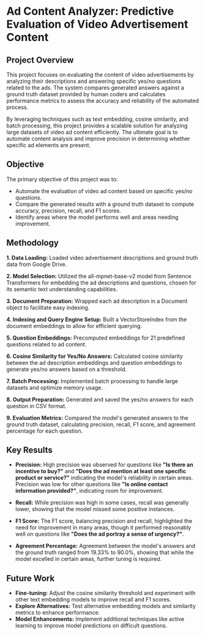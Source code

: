 # Ad Content Analyzer: Predictive Evaluation of Video Advertisement Content


## Project Overview

This project focuses on evaluating the content of video advertisements by analyzing their descriptions and answering specific yes/no questions related to the ads. The system compares generated answers against a ground truth dataset provided by human coders and calculates performance metrics to assess the accuracy and reliability of the automated process.

By leveraging techniques such as text embedding, cosine similarity, and batch processing, this project provides a scalable solution for analyzing large datasets of video ad content efficiently. The ultimate goal is to automate content analysis and improve precision in determining whether specific ad elements are present.


## Objective

The primary objective of this project was to:

+ Automate the evaluation of video ad content based on specific yes/no questions.
+ Compare the generated results with a ground truth dataset to compute accuracy, precision, recall, and F1 scores.
+ Identify areas where the model performs well and areas needing improvement.


## Methodology

**1. Data Loading:**
Loaded video advertisement descriptions and ground truth data from Google Drive.

**2. Model Selection:**
Utilized the all-mpnet-base-v2 model from Sentence Transformers for embedding the ad descriptions and questions, chosen for its semantic text understanding capabilities.

**3. Document Preparation:**
Wrapped each ad description in a Document object to facilitate easy indexing.

**4. Indexing and Query Engine Setup:**
Built a VectorStoreIndex from the document embeddings to allow for efficient querying.

**5. Question Embeddings:**
Precomputed embeddings for 21 predefined questions related to ad content.

**6. Cosine Similarity for Yes/No Answers:**
Calculated cosine similarity between the ad description embeddings and question embeddings to generate yes/no answers based on a threshold.

**7. Batch Processing:**
Implemented batch processing to handle large datasets and optimize memory usage.

**8. Output Preparation:**
Generated and saved the yes/no answers for each question in CSV format.

**9. Evaluation Metrics:**
Compared the model's generated answers to the ground truth dataset, calculating precision, recall, F1 score, and agreement percentage for each question.

## Key Results

* **Precision:** High precision was observed for questions like **"Is there an incentive to buy?"** and **"Does the ad mention at least one specific product or service?"** indicating the model's reliability in certain areas. Precision was low for other questions like **"Is online contact information provided?"**, indicating room for improvement.

* **Recall:** While precision was high in some cases, recall was generally lower, showing that the model missed some positive instances.

* **F1 Score:** The F1 score, balancing precision and recall, highlighted the need for improvement in many areas, though it performed reasonably well on questions like **"Does the ad portray a sense of urgency?"**.

* **Agreement Percentage:** Agreement between the model's answers and the ground truth ranged from 19.33% to 90.0%, showing that while the model excelled in certain areas, further tuning is required.

## Future Work

* **Fine-tuning:** Adjust the cosine similarity threshold and experiment with other text embedding models to improve recall and F1 scores.
* **Explore Alternatives:** Test alternative embedding models and similarity metrics to enhance performance.
* **Model Enhancements:** Implement additional techniques like active learning to improve model predictions on difficult questions.


